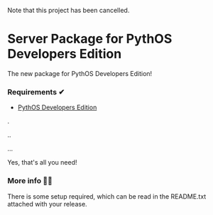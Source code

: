 Note that this project has been cancelled.

# Server Package for PythOS Developers Edition
The new package for PythOS Developers Edition!
### Requirements ✔
- [PythOS Developers Edition](https://github.com/Captain-Awesome-Jnr/PythOS-Dev-Edition)

.

..

...

Yes, that's all you need!

### More info 🧙‍♀️
There is some setup required, which can be read in the README.txt attached with your release.
